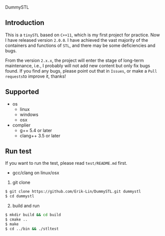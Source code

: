 DummySTL
## Introduction

This is a `tinySTL` based on `C++11`, which is my first project for practice. Now I have released version `2.0.0`. I have achieved the vast majority of the containers and functions of `STL`, and there may be some deficiencies and bugs. 

From the version `2.x.x`, the project will enter the stage of long-term maintenance, i.e., I probably will not add new content but only fix bugs found. If you find any bugs, please point out that in `Issues`, or make a `Pull requests`to improve it, thanks!

## Supported

* os
  * linux
  * windows
  * osx
* complier
  * g++ 5.4 or later
  * clang++ 3.5 or later

## Run test

If you want to run the test, please read `test/README.md` first.

* gcc/clang on linux/osx

1. git clone
```bash
$ git clone https://github.com/Erik-Lin/DummySTL.git dummystl
$ cd dummystl
```
2. build and run
```bash
$ mkdir build && cd build
$ cmake ..
$ make
$ cd ../bin && ./stltest
```